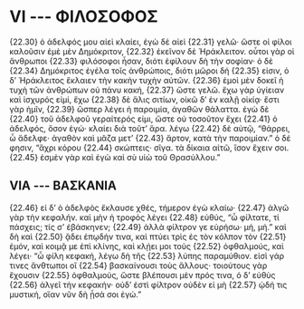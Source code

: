 
# VI --- ΦΙΛΟΣΟΦΟΣ

{22.30} ὁ ἀδελφός μου αἰεὶ κλαίει, ἐγὼ δὲ αἰεὶ {22.31} γελῶ· ὥστε οἱ φίλοι καλοῦσιν ἐμὲ μὲν Δημόκριτον, {22.32} ἐκεῖνον δὲ Ἡράκλειτον. οὗτοι γὰρ οἱ ἄνθρωποι {22.33} φιλόσοφοι ἦσαν, διότι ἐφίλουν δὴ τὴν σοφίαν· ὁ δὲ {22.34} Δημόκριτος ἐγέλα τοῖς ἀνθρώποις, διότι μῶροι δή {22.35} εἰσιν, ὁ δ’ Ἡράκλειτος ἔκλαιεν τὴν κακὴν τυχὴν αὐτῶν. {22.36} ἐμοὶ μὲν δοκεῖ ἡ τυχὴ τῶν ἀνθρώπων οὐ πάνυ κακή, {22.37} ὥστε γελῶ. ἔχω γὰρ ὑγίειαν καὶ ἰσχυρός εἰμί, ἔχω {22.38} δὲ ἅλις σιτίων, οἰκῶ δ’ ἐν καλῇ οἰκίᾳ· ἔστι γὰρ ἡμῖν, {22.39} ὥσπερ λέγει ἡ παροιμία, ἀγαθῶν θάλαττα. ἐγὼ δὲ {22.40} τοῦ ἀδελφοῦ γεραίτερός εἰμι, ὥστε οὐ τοσοῦτον ἔχει {22.41} ὁ ἀδελφός, ὅσον ἐγώ· κλαίει διὰ τοῦτ’ ἄρα. λέγω {22.42} δὲ αὐτῷ, “θάρρει, ὦ ἄδελφε· ἀγαθὸν καὶ μᾶζα μετ’ {22.43} ἄρτον, κατὰ τὴν παροιμίαν.” ὁ δέ φησιν, “ἄχρι κόρου {22.44} σκώπτεις· σῖγα. τὰ δίκαια αἰτῶ, ἴσον ἔχειν σοι. {22.45} ἐσμὲν γὰρ καὶ ἐγὼ καὶ σὺ υἱὼ τοῦ Θρασύλλου.”

## VIΑ --- ΒΑΣΚΑΝΙΑ

{22.46} εἰ δ’ ὁ ἀδελφὸς ἔκλαυσε χθές, τήμερον ἐγὼ κλαίω· {22.47} ἀλγῶ γὰρ τὴν κεφαλήν. καὶ μὴν ἡ τροφὸς λέγει {22.48} εὐθύς, “ὦ φίλτατε, τί πάσχεις; τίς σ’ ἐβάσκηνεν; {22.49} ἀλλὰ φίλτρον γε εὑρήσω· μή, μή.” καὶ δὴ καὶ {22.50} ᾄδει ἐπῳδήν τινα, καὶ πτύει τρὶς ἐς τὸν κόλπον τὸν {22.51} ἐμόν, καὶ κοιμᾷ με ἐπὶ κλίνης, καὶ κλῄει μοι τοὺς {22.52} ὀφθαλμούς, καὶ λέγει· “ὦ φίλη κεφακή, λέγω δὴ τῆς {22.53} λύπης παραμύθιον. εἰσὶ γάρ τινες ἄνθτωποι οἳ {22.54} βασκαίνουσι τοὺς ἄλλους· τοιούτους γὰρ ἔχουσιν {22.55} ὀφθαλμούς, ὥστε βλέπουσι μὲν πρός τινα, ὁ δ’ εὐθὺς {22.56} ἀλγεῖ τὴν κεφακήν· οὐδ’ ἐστὶ φίλτρον οὐδὲν εἰ μὴ {22.57} ᾠδή τις μυστική, οἵαν νῦν δὴ ᾖσά σοι ἐγώ.”

